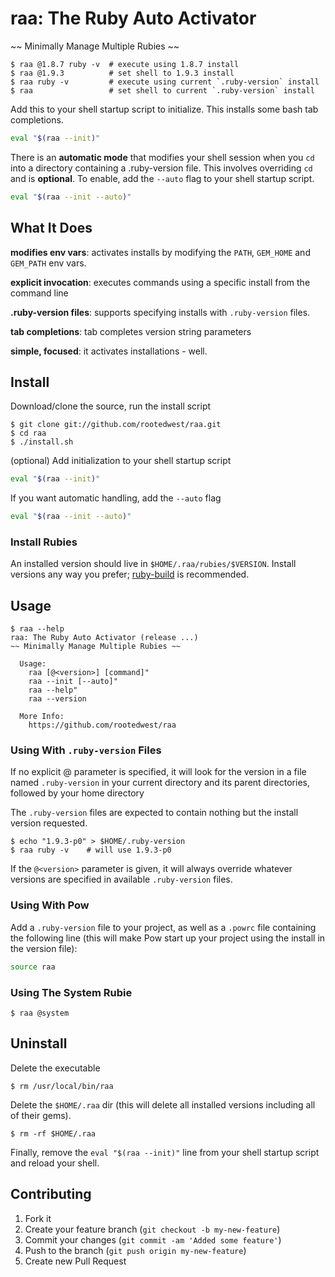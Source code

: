 # raa: The Ruby Auto Activator

~~ Minimally Manage Multiple Rubies ~~

```
$ raa @1.8.7 ruby -v  # execute using 1.8.7 install
$ raa @1.9.3          # set shell to 1.9.3 install
$ raa ruby -v         # execute using current `.ruby-version` install
$ raa                 # set shell to current `.ruby-version` install
```

Add this to your shell startup script to initialize.  This installs some bash tab completions.

```bash
eval "$(raa --init)"
```

There is an **automatic mode** that modifies your shell session when you `cd` into a directory containing a .ruby-version file.  This involves overriding `cd` and is **optional**.  To enable, add the `--auto` flag to your shell startup script.

```bash
eval "$(raa --init --auto)"
```

## What It Does

**modifies env vars**: activates installs by modifying the `PATH`, `GEM_HOME` and `GEM_PATH` env vars.

**explicit invocation**: executes commands using a specific install from the command line

**.ruby-version files**: supports specifying installs with `.ruby-version` files.

**tab completions**: tab completes version string parameters

**simple, focused**: it activates installations - well.

## Install

Download/clone the source, run the install script

```
$ git clone git://github.com/rootedwest/raa.git
$ cd raa
$ ./install.sh
```

(optional) Add initialization to your shell startup script

```bash
eval "$(raa --init)"
```

If you want automatic handling, add the `--auto` flag

```bash
eval "$(raa --init --auto)"
```

### Install Rubies

An installed version should live in `$HOME/.raa/rubies/$VERSION`.  Install versions any way you prefer; [ruby-build](https://github.com/sstephenson/ruby-build) is recommended.

## Usage

```
$ raa --help
raa: The Ruby Auto Activator (release ...)
~~ Minimally Manage Multiple Rubies ~~

  Usage:
    raa [@<version>] [command]"
    raa --init [--auto]"
    raa --help"
    raa --version

  More Info:
    https://github.com/rootedwest/raa

```

### Using With `.ruby-version` Files

If no explicit @<verion> parameter is specified, it will look for the version in a file named `.ruby-version` in your current directory and its parent directories, followed by your home directory

The `.ruby-version` files are expected to contain nothing but the install version requested.

```
$ echo "1.9.3-p0" > $HOME/.ruby-version
$ raa ruby -v    # will use 1.9.3-p0
```

If the `@<version>` parameter is given, it will always override whatever versions are specified in available `.ruby-version` files.

### Using With Pow

Add a `.ruby-version` file to your project, as well as a `.powrc` file containing the following line (this will make Pow start up your project using the install in the version file):

```bash
source raa
```

### Using The System Rubie

```
$ raa @system
```

## Uninstall

Delete the executable

```
$ rm /usr/local/bin/raa
```

Delete the `$HOME/.raa` dir (this will delete all installed versions including all of their gems).

```
$ rm -rf $HOME/.raa
```

Finally, remove the `eval "$(raa --init)"` line from your shell startup script and reload your shell.

## Contributing

1. Fork it
2. Create your feature branch (`git checkout -b my-new-feature`)
3. Commit your changes (`git commit -am 'Added some feature'`)
4. Push to the branch (`git push origin my-new-feature`)
5. Create new Pull Request
